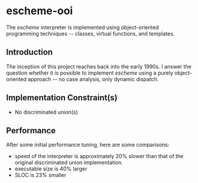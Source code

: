 escheme-ooi
================

The _escheme_ interpreter is implemented using object-oriented programming techniques -- classes, virtual functions, and templates.

## Introduction

The inception of this project reaches back into the early 1990s. I answer the question whether it is possible to implement _escheme_
using a purely object-oriented approach -- no case analysis, only dynamic dispatch.

## Implementation Constraint(s)

* No discriminated union(s)

## Performance

After some initial performance tuning, here are some comparisons:

* speed of the interpreter is approximately 20% slower than that of the original discriminated union implementation.
* executable size is 40% larger
* SLOC is 23% smaller




